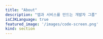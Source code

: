 ```yaml
---
title: "About"
description: "앱과 서비스를 만드는 개발자 그룹"
isCJKLanguage: true
featured_image: '/images/code-screen.png'
kind: section
---
```


